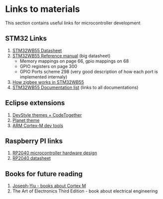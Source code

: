 # Links to materials

This section contains useful links for microcontroller development

## STM32 Links

1. [STM32WB55 Datasheet](https://www.st.com/resource/en/datasheet/stm32wb55cc.pdf)
2. [STM32WB55 Reference manual](https://www.st.com/resource/en/reference_manual/rm0434-multiprotocol-wireless-32bit-mcu-armbased-cortexm4-with-fpu-bluetooth-lowenergy-and-802154-radio-solution-stmicroelectronics.pdf)
(big datasheet)
    * Memory mappings on page 66, gpio mappings on 68
    * GPIO registers on page 300
    * GPIO Ports scheme 298 (very good description of how each port is implemented internaly)
3. [How zigbee works in STM32WB55](https://www.st.com/resource/en/application_note/an5506-getting-started-with-zigbee-on-stm32wb-series-stmicroelectronics.pdf)
4. [STM32WB55 Documentation list](https://www.st.com/en/microcontrollers-microprocessors/stm32wb55rg#documentation)
(links to all documentations)

## Eclipse extensions

1. [DevStyle themes + CodeTogether](https://marketplace.eclipse.org/content/darkest-dark-theme-devstyle)
2. [Planet theme](https://marketplace.eclipse.org/content/planet-themes)
3. [ARM Cortex-M dev tools](https://marketplace.eclipse.org/content/eclipse-embedded-cc)

## Raspberry PI links

1. [RP2040 microcontroller hardware design](https://datasheets.raspberrypi.com/rp2040/hardware-design-with-rp2040.pdf)
2. [RP2040 datasheet](https://datasheets.raspberrypi.com/pico/pico-datasheet.pdf)

## Books for future reading

1. [Joseph-Yiu - books about Cortex M](https://www.amazon.com/stores/Joseph-Yiu/author/B001IQWINC?qid=1443620939&sr=8-2-fkmr0&ref=ap_rdr&isDramIntegrated=true&shoppingPortalEnabled=true)
2. The Art of Electronics Third Edition - book about electrical engineering